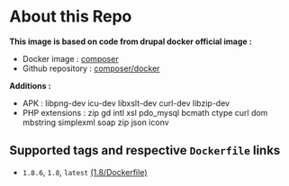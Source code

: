 # About this Repo

**This image is based on code from drupal docker official image :**

- Docker image : [composer](https://hub.docker.com/_/composer/)
- Github repository : [composer/docker](https://github.com/composer/docker)

**Additions :**

- APK : libpng-dev icu-dev libxslt-dev curl-dev libzip-dev
- PHP extensions : zip gd intl xsl pdo_mysql bcmath ctype curl dom mbstring simplexml soap zip json iconv

## Supported tags and respective `Dockerfile` links

- `1.8.6`, `1.8`, `latest` [(1.8/Dockerfile)](https://github.com/slebote/drupal-composer/blob/master/1.8/Dockerfile)

